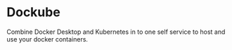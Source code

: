 # Dockube
Combine Docker Desktop and Kubernetes in to one self service to host and use your docker containers.
